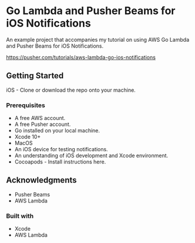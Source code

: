 # Go Lambda and Pusher Beams for iOS Notifications

An example project that accompanies my tutorial on using AWS Go Lambda and Pusher Beams for iOS Notifications.

https://pusher.com/tutorials/aws-lambda-go-ios-notifications

## Getting Started

iOS - Clone or download the repo onto your machine.

### Prerequisites

* A free AWS account.
* A free Pusher account.
* Go installed on your local machine.
* Xcode 10+
* MacOS
* An iOS device for testing notifications.
* An understanding of iOS development and Xcode environment.
* Cocoapods - Install instructions here.

## Acknowledgments

* Pusher Beams
* AWS Lambda

### Built with
* Xcode
* AWS Lambda
